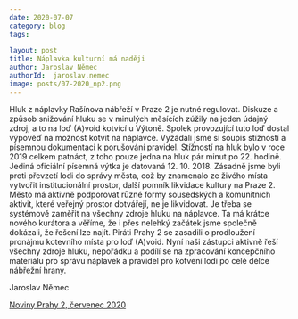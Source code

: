 ```yaml
---
date: 2020-07-07
category: blog
tags:
    
layout: post
title: Náplavka kulturní má naději
author: Jaroslav Němec
authorId:  jaroslav.nemec
image: posts/07-2020_np2.png
---
```


Hluk z náplavky Rašínova nábřeží v Praze 2 je nutné regulovat. Diskuze a způsob snižování hluku se v minulých měsících zúžily na jeden údajný zdroj, a to na loď (A)void kotvící u Výtoně. Spolek provozující tuto loď dostal výpověď na možnost kotvit na náplavce. Vyžádali jsme si soupis stížností a písemnou dokumentaci k porušování pravidel. Stížností na hluk bylo v roce 2019 celkem patnáct, z toho pouze jedna na hluk pár minut po 22. hodině. Jediná oficiální písemná výtka je datovaná 12. 10. 2018. Zásadně jsme byli proti převzetí lodi do správy města, což by znamenalo ze živého místa vytvořit institucionální prostor, další pomník likvidace kultury na Praze 2. Město má aktivně podporovat různé formy sousedských a komunitních aktivit, které veřejný prostor dotvářejí, ne je likvidovat. Je třeba se systémově zaměřit na všechny zdroje hluku na náplavce. Ta má krátce nového kurátora a věříme, že i přes nelehký začátek jsme společně dokázali, že řešení lze najít. Piráti Prahy 2 se zasadili o prodloužení pronájmu kotevního místa pro loď (A)void. Nyní naši zástupci aktivně řeší všechny zdroje hluku, nepořádku a podílí se na zpracování koncepčního materiálu pro správu náplavek a pravidel pro kotvení lodi po celé délce nábřežní hrany.

Jaroslav Němec


[Noviny Prahy 2, červenec 2020](http://praha2.cz/file/Xwv1/07-2020-PRAHA-NOVINY-WEB.pdf)

